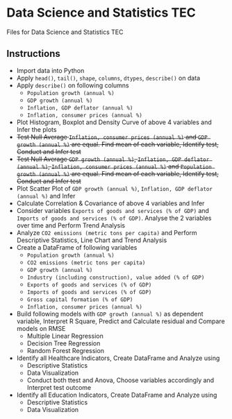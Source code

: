 # Data Science and Statistics TEC
Files for Data Science and Statistics TEC

## Instructions
- Import data into Python
- Apply `head()`, `tail()`, `shape`, `columns`, `dtypes`, `describe()` on data
- Apply `describe()` on following columns 
    - `Population growth (annual %)`
    - `GDP growth (annual %)`
    - `Inflation, GDP deflator (annual %)`
    - `Inflation, consumer prices (annual %)`
- Plot Histogram, Boxplot and Density Curve of above 4 variables and Infer the plots
- ~~Test Null Average `Inflation, consumer prices (annual %)` and `GDP growth (annual %)` are equal. Find mean of each variable, Identify test, Conduct and Infer test~~
- ~~Test Null Average `GDP growth (annual %)`, `Inflation, GDP deflator (annual %)`, `Inflation, consumer prices (annual %)` and `Population growth (annual %)` are equal. Find mean of each variable, Identify test, Conduct and Infer test~~
- Plot Scatter Plot of `GDP growth (annual %)`, `Inflation, GDP deflator (annual %)` and Infer
- Calculate Correlation & Covariance of above 4 variables and Infer
- Consider variables `Exports of goods and services (% of GDP)` and `Imports of goods and services (% of GDP)`. Analyse the 2 variables over time and Perform Trend Analysis
- Analyze `CO2 emissions (metric tons per capita)` and Perform Descriptive Statistics, Line Chart and Trend Analysis
- Create a DataFrame of following variables
    - `Population growth (annual %)`
    - `CO2 emissions (metric tons per capita)` 
    - `GDP growth (annual %)`
    - `Industry (including construction), value added (% of GDP)`
    - `Exports of goods and services (% of GDP)`
    - `Imports of goods and services (% of GDP)`
    - `Gross capital formation (% of GDP)`
    - `Inflation, consumer prices (annual %)`
- Build following models with `GDP growth (annual %)` as dependent variable, Interpret R Square, Predict and Calculate residual and Compare models on RMSE
    - Multiple Linear Regression
    - Decision Tree Regression
    - Random Forest Regression
- Identify all Healthcare Indicators, Create DataFrame and Analyze using
    - Descriptive Statistics
    - Data Visualization
    - Conduct both ttest and Anova, Choose variables accordingly and Interpret test outcome
- Identify all Education Indicators, Create DataFrame and Analyze using
    - Descriptive Statistics
    - Data Visualization